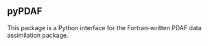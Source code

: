 ## pyPDAF

This package is a Python interface for the Fortran-written PDAF data assimilation package.
